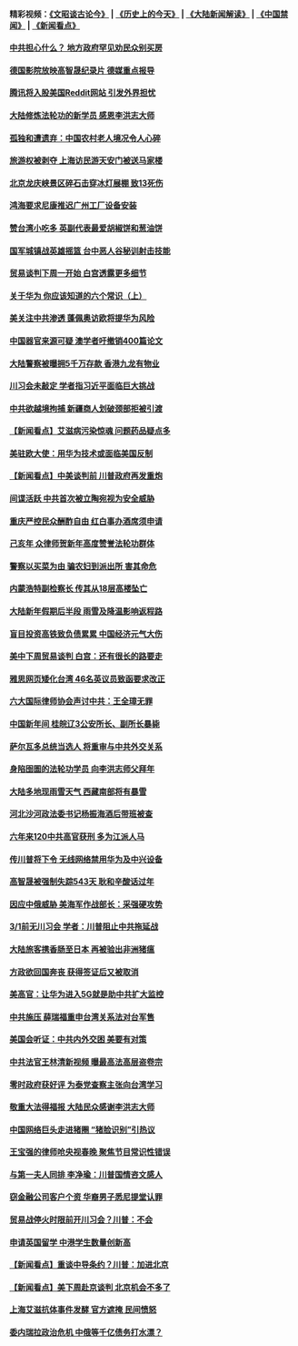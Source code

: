 #### 精彩视频：[《文昭谈古论今》](http://45.32.25.56/wenzhao) | [《历史上的今天》](http://45.32.25.56/today-in-history) | [《大陆新闻解读》](http://45.32.25.56/ntdtv-comedy) | [《中国禁闻》](http://45.32.25.56/ntdtv-news) | [《新闻看点》](http://45.32.25.56/news-insight) 

 #### [中共担心什么？ 地方政府罕见劝民众别买房](../pages/nsc413/n11033827.md?t=02090931) 

#### [德国影院放映高智晟纪录片 德媒重点报导](../pages/nsc413/n11033624.md?t=02090931) 

#### [腾讯将入股美国Reddit网站 引发外界担忧](../pages/nsc413/n11033604.md?t=02090931) 

#### [大陆修炼法轮功的新学员 感恩李洪志大师](../pages/nsc413/n11030592.md?t=02090931) 

#### [孤独和遭遗弃：中国农村老人境况令人心碎](../pages/nsc413/n11033322.md?t=02090931) 

#### [旅游权被剥夺 上海访民游天安门被送马家楼](../pages/nsc413/n11033625.md?t=02090931) 


#### [北京龙庆峡景区碎石击穿冰灯展棚 致13死伤](../pages/nsc413/n11033557.md?t=02090931) 

#### [鸿海要求尼康推迟广州工厂设备安装](../pages/nsc413/n11033581.md?t=02090931) 

#### [赞台湾小吃多 英副代表最爱胡椒饼和葱油饼](../pages/nsc413/n11033540.md?t=02090931) 

#### [国军城镇战英雄摇篮 台中恶人谷秘训射击技能](../pages/nsc413/n11033523.md?t=02090931) 

#### [贸易谈判下周一开始 白宫透露更多细节](../pages/nsc413/n11033359.md?t=02090931) 

#### [关于华为 你应该知道的六个常识（上）](../pages/nsc413/n11032957.md?t=02090931) 

#### [美关注中共渗透 蓬佩奥访欧将提华为风险](../pages/nsc413/n11032871.md?t=02090931) 

#### [中国器官来源可疑 澳学者吁撤销400篇论文](../pages/nsc413/n11032256.md?t=02090931) 

#### [大陆警察被曝拥5千万存款 香港九龙有物业](../pages/nsc413/n11033135.md?t=02090931) 

#### [川习会未敲定 学者指习近平面临巨大挑战](../pages/nsc413/n11032752.md?t=02090931) 

#### [中共欲越境拘捕 新疆商人划破颈部拒被引渡](../pages/nsc413/n11032947.md?t=02090931) 

#### [【新闻看点】艾滋病污染惊魂 问题药品疑点多](../pages/nsc413/n11032809.md?t=02090931) 

#### [美驻欧大使：用华为技术或面临美国反制](../pages/nsc413/n11033036.md?t=02090931) 

#### [【新闻看点】中美谈判前 川普政府再发重炮](../pages/nsc413/n11032676.md?t=02090931) 

#### [间谍活跃 中共首次被立陶宛视为安全威胁](../pages/nsc413/n11032894.md?t=02090931) 

#### [重庆严控民众酬酢自由 红白事办酒席须申请](../pages/nsc413/n11032890.md?t=02090931) 

#### [己亥年 众律师贺新年高度赞誉法轮功群体](../pages/nsc413/n11031426.md?t=02090931) 

#### [警察以买菜为由 骗农妇到派出所 害其命危](../pages/nsc413/n11032835.md?t=02090931) 

#### [内蒙浩特副检察长 传其从18层高楼坠亡](../pages/nsc413/n11032731.md?t=02090931) 

#### [大陆新年假期后半段 雨雪及降温影响返程路](../pages/nsc413/n11032700.md?t=02090931) 

#### [盲目投资高铁致负债累累 中国经济元气大伤](../pages/nsc413/n11032528.md?t=02090931) 

#### [美中下周贸易谈判 白宫：还有很长的路要走](../pages/nsc413/n11032579.md?t=02090931) 

#### [雅思网页矮化台湾 46名英议员致函要求改正](../pages/nsc413/n11032619.md?t=02090931) 

#### [六大国际律师协会声讨中共：王全璋无罪](../pages/nsc413/n11032531.md?t=02090931) 

#### [中国新年间 桂皖辽3公安所长、副所长暴毙](../pages/nsc413/n11032348.md?t=02090931) 

#### [萨尔瓦多总统当选人 将重审与中共外交关系](../pages/nsc413/n11032507.md?t=02090931) 

#### [身陷囹圄的法轮功学员 向李洪志师父拜年](../pages/nsc413/n11030993.md?t=02090931) 

#### [大陆多地现雨雪天气 西藏南部将有暴雪](../pages/nsc413/n11031583.md?t=02090931) 

#### [河北沙河政法委书记杨振海酒后带班被查](../pages/nsc413/n11032391.md?t=02090931) 

#### [六年来120中共高官获刑 多为江派人马](../pages/nsc413/n11032295.md?t=02090931) 

#### [传川普将下令 无线网络禁用华为及中兴设备](../pages/nsc413/n11031804.md?t=02090931) 

#### [高智晟被强制失踪543天 耿和辛酸话过年](../pages/nsc413/n11032237.md?t=02090931) 

#### [因应中俄威胁 美海军作战部长：采强硬攻势](../pages/nsc413/n11032214.md?t=02090931) 

#### [3/1前无川习会 学者：川普阻止中共拖延战](../pages/nsc413/n11032087.md?t=02090931) 


#### [大陆旅客携香肠至日本 再被验出非洲猪瘟](../pages/nsc413/n11032030.md?t=02090931) 

#### [方政欲回国奔丧 获得签证后又被取消](../pages/nsc413/n11032063.md?t=02090931) 

#### [美高官：让华为进入5G就是助中共扩大监控](../pages/nsc413/n11031398.md?t=02090931) 

#### [中共施压 薛瑞福重申台湾关系法对台军售](../pages/nsc413/n11032007.md?t=02090931) 

#### [美国会听证：中共内外交困 美要有对策](../pages/nsc413/n11031364.md?t=02090931) 

#### [中共法官王林清新视频 曝最高法高层盗卷宗](../pages/nsc413/n11031755.md?t=02090931) 

#### [零时政府获好评 为泰党查察主张向台湾学习](../pages/nsc413/n11031794.md?t=02090931) 

#### [敬重大法得福报 大陆民众感谢李洪志大师](../pages/nsc413/n11028216.md?t=02090931) 

#### [中国网络巨头走进猪圈 “猪脸识别”引热议](../pages/nsc413/n11031421.md?t=02090931) 

#### [王宝强的律师呛央视春晚 聚焦节目常识性错误](../pages/nsc413/n11030984.md?t=02090931) 

#### [与第一夫人同排 李净瑜：川普国情咨文感人](../pages/nsc413/n11031127.md?t=02090931) 

#### [窃金融公司客户个资 华裔男子悉尼提堂认罪](../pages/nsc413/n11029672.md?t=02090931) 

#### [贸易战停火时限前开川习会？川普：不会](../pages/nsc413/n11031036.md?t=02090931) 

#### [申请英国留学 中港学生数量创新高](../pages/nsc413/n11031065.md?t=02090931) 

#### [【新闻看点】重谈中导条约？川普：加进北京](../pages/nsc413/n11031006.md?t=02090931) 

#### [【新闻看点】美下周赴京谈判 北京机会不多了](../pages/nsc413/n11030801.md?t=02090931) 

#### [上海艾滋抗体事件发酵 官方遮掩 民间愤怒](../pages/nsc413/n11029935.md?t=02090931) 

#### [委内瑞拉政治危机 中俄等千亿债务打水漂？](../pages/nsc413/n11030947.md?t=02090931) 

